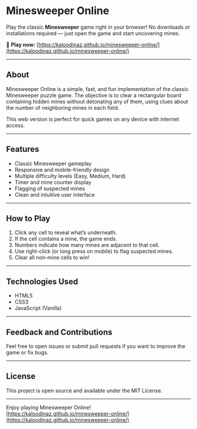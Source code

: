 # Minesweeper Online

Play the classic **Minesweeper** game right in your browser! No downloads or installations required — just open the game and start uncovering mines.

🔗 **Play now:** [https://kaloodinaz.github.io/minesweeper-online/](https://kaloodinaz.github.io/minesweeper-online/)

---

## About

Minesweeper Online is a simple, fast, and fun implementation of the classic Minesweeper puzzle game. The objective is to clear a rectangular board containing hidden mines without detonating any of them, using clues about the number of neighboring mines in each field.

This web version is perfect for quick games on any device with internet access.

---

## Features

- Classic Minesweeper gameplay
- Responsive and mobile-friendly design
- Multiple difficulty levels (Easy, Medium, Hard)
- Timer and mine counter display
- Flagging of suspected mines
- Clean and intuitive user interface

---

## How to Play

1. Click any cell to reveal what’s underneath.
2. If the cell contains a mine, the game ends.
3. Numbers indicate how many mines are adjacent to that cell.
4. Use right-click (or long press on mobile) to flag suspected mines.
5. Clear all non-mine cells to win!

---

## Technologies Used

- HTML5
- CSS3
- JavaScript (Vanilla)

---

## Feedback and Contributions

Feel free to open issues or submit pull requests if you want to improve the game or fix bugs.

---

## License

This project is open source and available under the MIT License.

---

Enjoy playing Minesweeper Online!  
[https://kaloodinaz.github.io/minesweeper-online/](https://kaloodinaz.github.io/minesweeper-online/)
